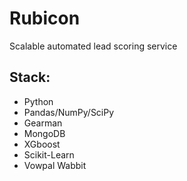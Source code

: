 # Rubicon
Scalable automated lead scoring service 
## Stack:
* Python
* Pandas/NumPy/SciPy
* Gearman
* MongoDB
* XGboost
* Scikit-Learn
* Vowpal Wabbit
